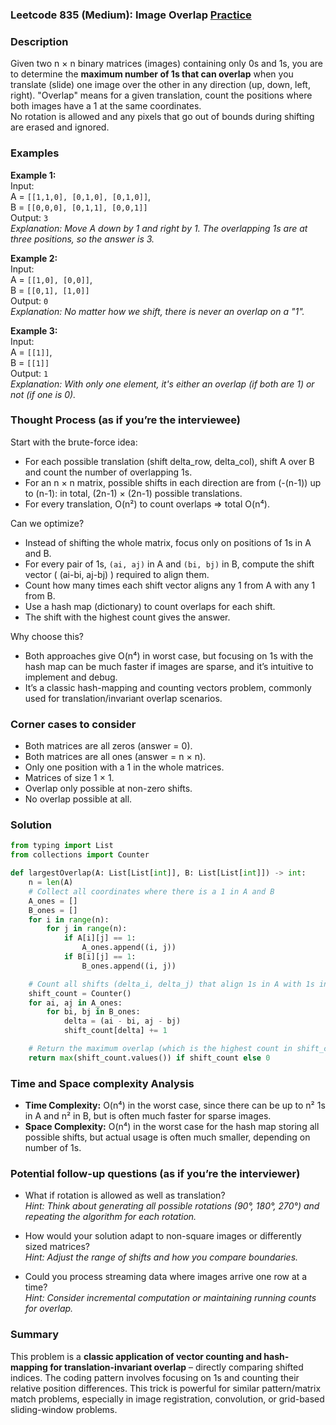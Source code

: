 ### Leetcode 835 (Medium): Image Overlap [Practice](https://leetcode.com/problems/image-overlap)

### Description  
Given two n × n binary matrices (images) containing only 0s and 1s, you are to determine the **maximum number of 1s that can overlap** when you translate (slide) one image over the other in any direction (up, down, left, right). "Overlap" means for a given translation, count the positions where both images have a 1 at the same coordinates.  
No rotation is allowed and any pixels that go out of bounds during shifting are erased and ignored.  

### Examples  

**Example 1:**  
Input:  
A = `[[1,1,0], [0,1,0], [0,1,0]]`,  
B = `[[0,0,0], [0,1,1], [0,0,1]]`  
Output: `3`  
*Explanation: Move A down by 1 and right by 1. The overlapping 1s are at three positions, so the answer is 3.*

**Example 2:**  
Input:  
A = `[[1,0], [0,0]]`,  
B = `[[0,1], [1,0]]`  
Output: `0`  
*Explanation: No matter how we shift, there is never an overlap on a "1".*

**Example 3:**  
Input:  
A = `[[1]]`,  
B = `[[1]]`  
Output: `1`  
*Explanation: With only one element, it's either an overlap (if both are 1) or not (if one is 0).*

### Thought Process (as if you’re the interviewee)  
Start with the brute-force idea:
- For each possible translation (shift delta_row, delta_col), shift A over B and count the number of overlapping 1s.
- For an n × n matrix, possible shifts in each direction are from \(-(n-1)\) up to \(n-1\): in total, (2n-1) × (2n-1) possible translations.
- For every translation, O(n²) to count overlaps ⇒ total O(n⁴).

Can we optimize?
- Instead of shifting the whole matrix, focus only on positions of 1s in A and B.
- For every pair of 1s, `(ai, aj)` in A and `(bi, bj)` in B, compute the shift vector \( (ai-bi, aj-bj) \) required to align them.
- Count how many times each shift vector aligns any 1 from A with any 1 from B.
- Use a hash map (dictionary) to count overlaps for each shift.
- The shift with the highest count gives the answer.

Why choose this?
- Both approaches give O(n⁴) in worst case, but focusing on 1s with the hash map can be much faster if images are sparse, and it’s intuitive to implement and debug.
- It’s a classic hash-mapping and counting vectors problem, commonly used for translation/invariant overlap scenarios.

### Corner cases to consider  
- Both matrices are all zeros (answer = 0).
- Both matrices are all ones (answer = n × n).
- Only one position with a 1 in the whole matrices.
- Matrices of size 1 × 1.
- Overlap only possible at non-zero shifts.
- No overlap possible at all.

### Solution

```python
from typing import List
from collections import Counter

def largestOverlap(A: List[List[int]], B: List[List[int]]) -> int:
    n = len(A)
    # Collect all coordinates where there is a 1 in A and B
    A_ones = []
    B_ones = []
    for i in range(n):
        for j in range(n):
            if A[i][j] == 1:
                A_ones.append((i, j))
            if B[i][j] == 1:
                B_ones.append((i, j))

    # Count all shifts (delta_i, delta_j) that align 1s in A with 1s in B
    shift_count = Counter()
    for ai, aj in A_ones:
        for bi, bj in B_ones:
            delta = (ai - bi, aj - bj)
            shift_count[delta] += 1

    # Return the maximum overlap (which is the highest count in shift_count)
    return max(shift_count.values()) if shift_count else 0
```

### Time and Space complexity Analysis  

- **Time Complexity:** O(n⁴) in the worst case, since there can be up to n² 1s in A and n² in B, but is often much faster for sparse images.
- **Space Complexity:** O(n⁴) in the worst case for the hash map storing all possible shifts, but actual usage is often much smaller, depending on number of 1s.

### Potential follow-up questions (as if you’re the interviewer)  

- What if rotation is allowed as well as translation?  
  *Hint: Think about generating all possible rotations (90°, 180°, 270°) and repeating the algorithm for each rotation.*

- How would your solution adapt to non-square images or differently sized matrices?  
  *Hint: Adjust the range of shifts and how you compare boundaries.*

- Could you process streaming data where images arrive one row at a time?  
  *Hint: Consider incremental computation or maintaining running counts for overlap.*

### Summary
This problem is a **classic application of vector counting and hash-mapping for translation-invariant overlap** – directly comparing shifted indices. The coding pattern involves focusing on 1s and counting their relative position differences. This trick is powerful for similar pattern/matrix match problems, especially in image registration, convolution, or grid-based sliding-window problems.